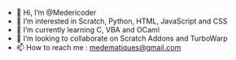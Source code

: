- 👋 Hi, I’m @Medericoder
- 👀 I’m interested in Scratch, Python, HTML, JavaScript and CSS
- 🌱 I’m currently learning C, VBA and OCaml
- 💞️ I’m looking to collaborate on Scratch Addons and TurboWarp
- 📫 How to reach me : medematiques@gmail.com

<!---
Medericoder/Medericoder is a ✨ special ✨ repository because its `README.md` (this file) appears on your GitHub profile.
You can click the Preview link to take a look at your changes.
--->
